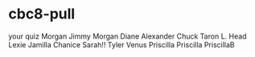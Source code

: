 # cbc8-pull

your quiz
Morgan
Jimmy
Morgan 
Diane Alexander
Chuck
Taron L. Head
Lexie
Jamilla
Chanice
Sarah!!
Tyler
Venus
Priscilla
Priscilla
PriscillaB
